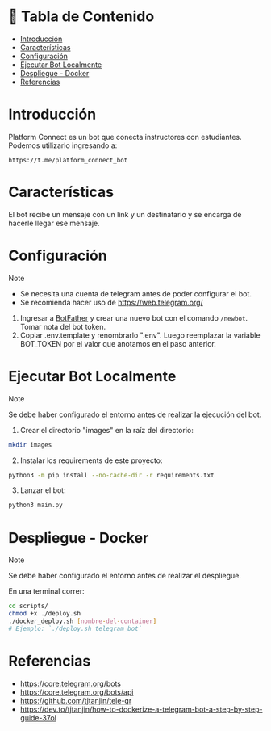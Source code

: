 # :pencil: Tabla de Contenido

- [Introducción](#introduction)
- [Características](#features)
- [Configuración](#setup)
- [Ejecutar Bot Localmente](#execute_bot)
- [Despliegue - Docker](#docker_deployment)
- [Referencias](#references)

# Introducción <a name = "introduction"></a>

Platform Connect es un bot que conecta instructores con estudiantes. Podemos utilizarlo ingresando a:

```
https://t.me/platform_connect_bot
```

# Características <a name = "features"></a>

El bot recibe un mensaje con un link y un destinatario y se encarga de hacerle llegar ese mensaje.

# Configuración <a name = "setup"></a>

> [!NOTE]
>
> - Se necesita una cuenta de telegram antes de poder configurar el bot.
> - Se recomienda hacer uso de https://web.telegram.org/

1. Ingresar a [BotFather](https://t.me/BotFather) y crear una nuevo bot con el comando `/newbot`. Tomar nota del bot token.
2. Copiar .env.template y renombrarlo ".env". Luego reemplazar la variable BOT_TOKEN por el valor que anotamos en el paso anterior.

# Ejecutar Bot Localmente <a name = "execute_bot"></a>

> [!NOTE]
> Se debe haber configurado el entorno antes de realizar la ejecución del bot.

1. Crear el directorio "images" en la raíz del directorio:

```bash
mkdir images
```

2. Instalar los requirements de este proyecto:

```bash
python3 -m pip install --no-cache-dir -r requirements.txt
```

3. Lanzar el bot:

```bash
python3 main.py
```

# Despliegue - Docker <a name = "docker_deployment"></a>

> [!NOTE]
> Se debe haber configurado el entorno antes de realizar el despliegue.

En una terminal correr:

```bash
cd scripts/
chmod +x ./deploy.sh
./docker_deploy.sh [nombre-del-container]
# Ejemplo: `./deploy.sh telegram_bot`
```

# Referencias <a name = "references"></a>

- https://core.telegram.org/bots
- https://core.telegram.org/bots/api
- https://github.com/tjtanjin/tele-qr
- https://dev.to/tjtanjin/how-to-dockerize-a-telegram-bot-a-step-by-step-guide-37ol
